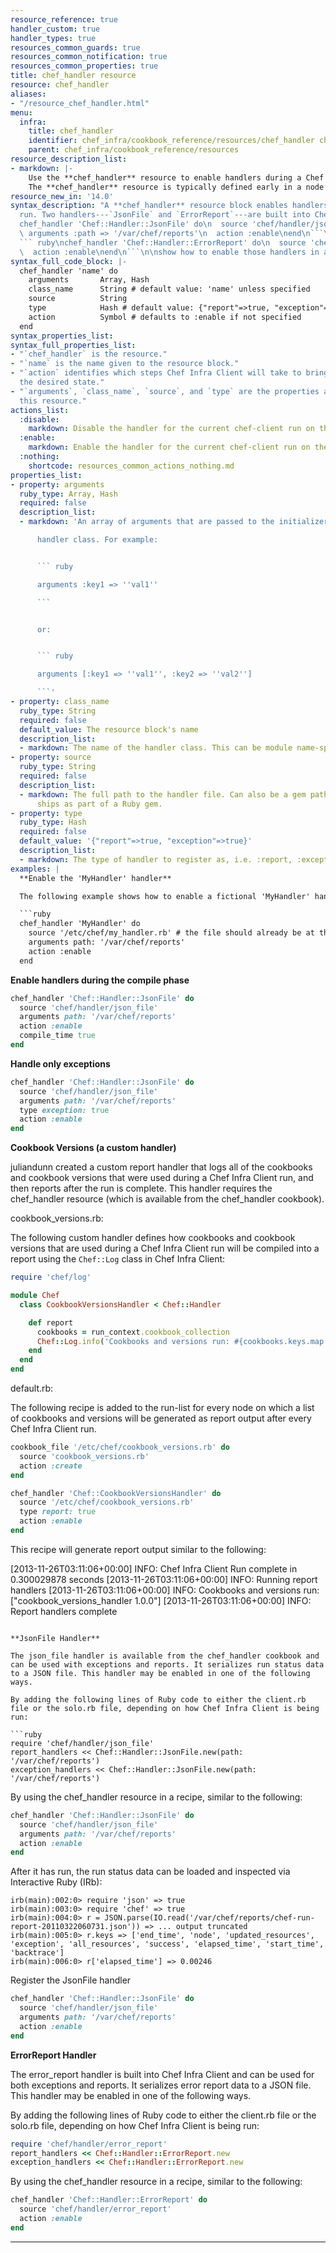 ```yaml
---
resource_reference: true
handler_custom: true
handler_types: true
resources_common_guards: true
resources_common_notification: true
resources_common_properties: true
title: chef_handler resource
resource: chef_handler
aliases:
- "/resource_chef_handler.html"
menu:
  infra:
    title: chef_handler
    identifier: chef_infra/cookbook_reference/resources/chef_handler chef_handler
    parent: chef_infra/cookbook_reference/resources
resource_description_list:
- markdown: |-
    Use the **chef_handler** resource to enable handlers during a Chef Infra Client run. The resource allows arguments to be passed to Chef Infra Client, which then applies the conditions defined by the custom handler to the node attribute data collected during a Chef Infra Client run, and then processes the handler based on that data.
    The **chef_handler** resource is typically defined early in a node’s run-list (often being the first item). This ensures that all of the handlers will be available for the entire Chef Infra Client run.
resource_new_in: '14.0'
syntax_description: "A **chef_handler** resource block enables handlers during a chef-client\n\
  run. Two handlers---`JsonFile` and `ErrorReport`---are built into Chef:\n\n``` ruby\n\
  chef_handler 'Chef::Handler::JsonFile' do\n  source 'chef/handler/json_file'\n \
  \ arguments :path => '/var/chef/reports'\n  action :enable\nend\n```\n\nand:\n\n\
  ``` ruby\nchef_handler 'Chef::Handler::ErrorReport' do\n  source 'chef/handler/error_report'\n\
  \  action :enable\nend\n```\n\nshow how to enable those handlers in a recipe."
syntax_full_code_block: |-
  chef_handler 'name' do
    arguments       Array, Hash
    class_name      String # default value: 'name' unless specified
    source          String
    type            Hash # default value: {"report"=>true, "exception"=>true}
    action          Symbol # defaults to :enable if not specified
  end
syntax_properties_list: 
syntax_full_properties_list:
- "`chef_handler` is the resource."
- "`name` is the name given to the resource block."
- "`action` identifies which steps Chef Infra Client will take to bring the node into
  the desired state."
- "`arguments`, `class_name`, `source`, and `type` are the properties available to
  this resource."
actions_list:
  :disable:
    markdown: Disable the handler for the current chef-client run on the current node.
  :enable:
    markdown: Enable the handler for the current chef-client run on the current node.
  :nothing:
    shortcode: resources_common_actions_nothing.md
properties_list:
- property: arguments
  ruby_type: Array, Hash
  required: false
  description_list:
  - markdown: 'An array of arguments that are passed to the initializer for the

      handler class. For example:


      ``` ruby

      arguments :key1 => ''val1''

      ```


      or:


      ``` ruby

      arguments [:key1 => ''val1'', :key2 => ''val2'']

      ```'
- property: class_name
  ruby_type: String
  required: false
  default_value: The resource block's name
  description_list:
  - markdown: The name of the handler class. This can be module name-spaced.
- property: source
  ruby_type: String
  required: false
  description_list:
  - markdown: The full path to the handler file. Can also be a gem path if the handler
      ships as part of a Ruby gem.
- property: type
  ruby_type: Hash
  required: false
  default_value: '{"report"=>true, "exception"=>true}'
  description_list:
  - markdown: The type of handler to register as, i.e. :report, :exception or both.
examples: |
  **Enable the 'MyHandler' handler**

  The following example shows how to enable a fictional 'MyHandler' handler which is located on disk at `/etc/chef/my_handler.rb`. The handler will be configured to run with Chef Infra Client and will be passed values to the handler's initializer method:

  ```ruby
  chef_handler 'MyHandler' do
    source '/etc/chef/my_handler.rb' # the file should already be at this path
    arguments path: '/var/chef/reports'
    action :enable
  end
  ```

  **Enable handlers during the compile phase**

  ```ruby
  chef_handler 'Chef::Handler::JsonFile' do
    source 'chef/handler/json_file'
    arguments path: '/var/chef/reports'
    action :enable
    compile_time true
  end
  ```

  **Handle only exceptions**

  ```ruby
  chef_handler 'Chef::Handler::JsonFile' do
    source 'chef/handler/json_file'
    arguments path: '/var/chef/reports'
    type exception: true
    action :enable
  end
  ```

  **Cookbook Versions (a custom handler)**

  juliandunn created a custom report handler that logs all of the cookbooks and cookbook versions that were used during a Chef Infra Client run, and then reports after the run is complete. This handler requires the chef_handler resource (which is available from the chef_handler cookbook).

  cookbook_versions.rb:

  The following custom handler defines how cookbooks and cookbook versions that are used during a Chef Infra Client run will be compiled into a report using the `Chef::Log` class in Chef Infra Client:

  ```ruby
  require 'chef/log'

  module Chef
    class CookbookVersionsHandler < Chef::Handler

      def report
        cookbooks = run_context.cookbook_collection
        Chef::Log.info('Cookbooks and versions run: #{cookbooks.keys.map {|x| cookbooks[x].name.to_s + ' ' + cookbooks[x].version} }')
      end
    end
  end
  ```

  default.rb:

  The following recipe is added to the run-list for every node on which a list of cookbooks and versions will be generated as report output after every Chef Infra Client run.

  ```ruby
  cookbook_file '/etc/chef/cookbook_versions.rb' do
    source 'cookbook_versions.rb'
    action :create
  end

  chef_handler 'Chef::CookbookVersionsHandler' do
    source '/etc/chef/cookbook_versions.rb'
    type report: true
    action :enable
  end
  ```

  This recipe will generate report output similar to the following:

  [2013-11-26T03:11:06+00:00] INFO: Chef Infra Client Run complete in 0.300029878 seconds
  [2013-11-26T03:11:06+00:00] INFO: Running report handlers
  [2013-11-26T03:11:06+00:00] INFO: Cookbooks and versions run: ["cookbook_versions_handler 1.0.0"]
  [2013-11-26T03:11:06+00:00] INFO: Report handlers complete
  ```

  **JsonFile Handler**

  The json_file handler is available from the chef_handler cookbook and can be used with exceptions and reports. It serializes run status data to a JSON file. This handler may be enabled in one of the following ways.

  By adding the following lines of Ruby code to either the client.rb file or the solo.rb file, depending on how Chef Infra Client is being run:

  ```ruby
  require 'chef/handler/json_file'
  report_handlers << Chef::Handler::JsonFile.new(path: '/var/chef/reports')
  exception_handlers << Chef::Handler::JsonFile.new(path: '/var/chef/reports')
  ```

  By using the chef_handler resource in a recipe, similar to the following:

  ```ruby
  chef_handler 'Chef::Handler::JsonFile' do
    source 'chef/handler/json_file'
    arguments path: '/var/chef/reports'
    action :enable
  end
  ```

  After it has run, the run status data can be loaded and inspected via Interactive Ruby (IRb):

  ```
  irb(main):002:0> require 'json' => true
  irb(main):003:0> require 'chef' => true
  irb(main):004:0> r = JSON.parse(IO.read('/var/chef/reports/chef-run-report-20110322060731.json')) => ... output truncated
  irb(main):005:0> r.keys => ['end_time', 'node', 'updated_resources', 'exception', 'all_resources', 'success', 'elapsed_time', 'start_time', 'backtrace']
  irb(main):006:0> r['elapsed_time'] => 0.00246
  ```

  Register the JsonFile handler

  ```ruby
  chef_handler 'Chef::Handler::JsonFile' do
    source 'chef/handler/json_file'
    arguments path: '/var/chef/reports'
    action :enable
  end
  ```

  **ErrorReport Handler**

  The error_report handler is built into Chef Infra Client and can be used for both exceptions and reports. It serializes error report data to a JSON file. This handler may be enabled in one of the following ways.

  By adding the following lines of Ruby code to either the client.rb file or the solo.rb file, depending on how Chef Infra Client is being run:

  ```ruby
  require 'chef/handler/error_report'
  report_handlers << Chef::Handler::ErrorReport.new
  exception_handlers << Chef::Handler::ErrorReport.new
  ```

  By using the chef_handler resource in a recipe, similar to the following:

  ```ruby
  chef_handler 'Chef::Handler::ErrorReport' do
    source 'chef/handler/error_report'
    action :enable
  end
  ```
---
```

